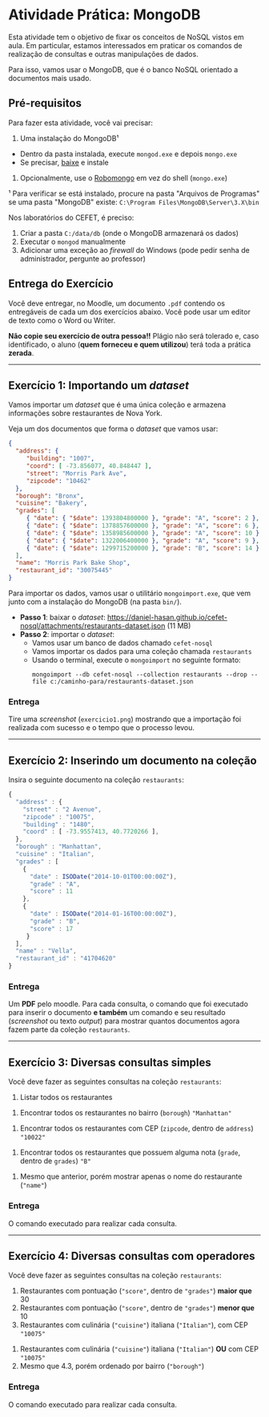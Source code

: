 <!--
Resolução do exercício: http://docs.mongodb.org/getting-started/shell/import-data/
-->
# Atividade Prática: **MongoDB**

Esta atividade tem o objetivo de fixar os conceitos de NoSQL vistos em
aula. Em particular, estamos interessados em praticar os comandos de
realização de consultas e outras manipulações de dados.

Para isso, vamos usar o MongoDB, que é o banco NoSQL orientado a documentos
mais usado.

## Pré-requisitos

Para fazer esta atividade, você vai precisar:

1. Uma instalação do MongoDB¹
  - Dentro da pasta instalada, execute `mongod.exe` e depois `mongo.exe`
  - Se precisar, [baixe](https://www.mongodb.org/downloads) e instale
1. Opcionalmente, use o [Robomongo](http://robomongo.org/) em vez do
  shell (`mongo.exe`)

¹ Para verificar se está instalado, procure na pasta "Arquivos de Programas"
se uma pasta "MongoDB" existe:
  `C:\Program Files\MongoDB\Server\3.X\bin`

Nos laboratórios do CEFET, é preciso:
1. Criar a pasta `C:/data/db` (onde o MongoDB armazenará os dados)
1. Executar o `mongod` manualmente
1. Adicionar uma exceção ao _firewall_ do Windows
  (pode pedir senha de administrador, pergunte ao
    professor)

## Entrega do Exercício

Você deve entregar, no Moodle, um documento `.pdf` contendo os entregáveis de
cada um dos exercícios abaixo. Você pode usar um editor de texto como o Word ou
Writer.

**Não copie seu exercício de outra pessoa!!** Plágio não será tolerado e, caso identificado, o aluno (**quem forneceu e quem utilizou**) terá toda a prática **zerada**.

---
## Exercício 1: **Importando um _dataset_**

Vamos importar um _dataset_ que é uma única coleção e armazena informações
sobre restaurantes de Nova York.

Veja um dos documentos que forma o _dataset_ que vamos usar:

```json
{
  "address": {
     "building": "1007",
     "coord": [ -73.856077, 40.848447 ],
     "street": "Morris Park Ave",
     "zipcode": "10462"
  },
  "borough": "Bronx",
  "cuisine": "Bakery",
  "grades": [
     { "date": { "$date": 1393804800000 }, "grade": "A", "score": 2 },
     { "date": { "$date": 1378857600000 }, "grade": "A", "score": 6 },
     { "date": { "$date": 1358985600000 }, "grade": "A", "score": 10 },
     { "date": { "$date": 1322006400000 }, "grade": "A", "score": 9 },
     { "date": { "$date": 1299715200000 }, "grade": "B", "score": 14 }
  ],
  "name": "Morris Park Bake Shop",
  "restaurant_id": "30075445"
}
```

Para importar os dados, vamos usar o utilitário `mongoimport.exe`, que vem
junto com a instalação do MongoDB (na pasta `bin/`).

- **Passo 1**: baixar o _dataset_: https://daniel-hasan.github.io/cefet-nosql/attachments/restaurants-dataset.json (11 MB)
- **Passo 2**: importar o _dataset_:
  - Vamos usar um banco de dados chamado `cefet-nosql`
  - Vamos importar os dados para uma coleção chamada `restaurants`
  - Usando o terminal, execute o `mongoimport` no seguinte formato:
    ```
    mongoimport --db cefet-nosql --collection restaurants --drop --file c:/caminho-para/restaurants-dataset.json
    ```

### Entrega

Tire uma _screenshot_ (`exercicio1.png`) mostrando que a importação foi
realizada com sucesso e o tempo que o processo levou.

---
## Exercício 2: **Inserindo** um documento na coleção

Insira o seguinte documento na coleção `restaurants`:

```js
{
  "address" : {
    "street" : "2 Avenue",
    "zipcode" : "10075",
    "building" : "1480",
    "coord" : [ -73.9557413, 40.7720266 ],
  },
  "borough" : "Manhattan",
  "cuisine" : "Italian",
  "grades" : [
    {
      "date" : ISODate("2014-10-01T00:00:00Z"),
      "grade" : "A",
      "score" : 11
    },
    {
      "date" : ISODate("2014-01-16T00:00:00Z"),
      "grade" : "B",
      "score" : 17
     }
  ],
  "name" : "Vella",
  "restaurant_id" : "41704620"
}
```

### Entrega

Um **PDF** pelo moodle. Para cada consulta, o comando que foi executado para inserir o documento **e também** um comando
e seu resultado (_screenshot_ ou texto _output_) para mostrar quantos
documentos agora fazem parte da coleção `restaurants`.

---
## Exercício 3: Diversas **consultas simples**

Você deve fazer as seguintes consultas na coleção `restaurants`:

1. Listar todos os restaurantes
<!-- db.restaurants.find({}) -->
1. Encontrar todos os restaurantes no bairro (`borough`) `"Manhattan"`
<!-- db.restaurants.find({borough:"Manhattan"}) -->
1. Encontrar todos os restaurantes com CEP (`zipcode`, dentro de `address`) `"10022"`
<!-- db.restaurants.find({"address.zipcode":"10022"}).count() -->
1. Encontrar todos os restaurantes que possuem alguma nota (`grade`, dentro de `grades`) `"B"`
<!--db.restaurants.find({"grades.grade":"B"}) -->
1. Mesmo que anterior, porém mostrar apenas o nome do restaurante (`"name"`)
<!-- db.restaurants.find({"grades.grade":"B"},
                    {"name":1,"_id":0}) -->
### Entrega

O comando executado para realizar cada consulta.

---
## Exercício 4: Diversas **consultas com operadores**

Você deve fazer as seguintes consultas na coleção `restaurants`:

1. Restaurantes com pontuação (`"score"`, dentro de `"grades"`) **maior que** 30
1. Restaurantes com pontuação (`"score"`, dentro de `"grades"`) **menor que** 10
1. Restaurantes com culinária (`"cuisine"`) italiana (`"Italian"`), com CEP `"10075"`
<!-- -db.restaurants.find({"cuisine":"Italian","address.zipcode":"10075"}).count()-->
1. Restaurantes com culinária (`"cuisine"`) italiana (`"Italian"`) **OU** com CEP `"10075"`
1. Mesmo que 4.3, porém ordenado por bairro (`"borough"`)

### Entrega

O comando executado para realizar cada consulta.
